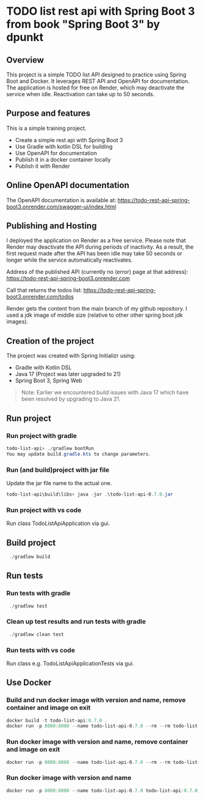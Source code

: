 # TODO list rest api with Spring Boot 3 from book "Spring Boot 3" by dpunkt

## Overview

This project is a simple TODO list API designed to practice using Spring Boot and Docker. It leverages REST API and OpenAPI for documentation. The application is hosted for free on Render, which may deactivate the service when idle. Reactivation can take up to 50 seconds.

## Purpose and features

This is a simple training project.  

- Create a simple rest api with Spring Boot 3
- Use Gradle with kotlin DSL for building
- Use OpenAPI for documentation
- Publish it in a docker container locally
- Publish it with Render

## Online OpenAPI documentation

The OpenAPI documentation is available at:
<https://todo-rest-api-spring-boot3.onrender.com/swagger-ui/index.html>

## Publishing and Hosting

I deployed the application on Render as a free service. Please note that Render may deactivate the API during periods of inactivity. As a result, the first request made after the API has been idle may take 50 seconds or longer while the service automatically reactivates.

Address of the published API (currently no (error) page at that address):
<https://todo-rest-api-spring-boot3.onrender.com>

Call that returns the todos list:
<https://todo-rest-api-spring-boot3.onrender.com/todos>

Render gets the content from the main branch of my github repository.
I used a jdk image of middle size (relative to other other spring boot jdk images).

## Creation of the project

The project was created with Spring Initializr using:

- Gradle with Kotlin DSL
- Java 17 (Project was later upgraded to 21)
- Spring Boot 3, Spring Web

> Note: Earlier we encountered build issues with Java 17 which have been resolved by upgrading to Java 21.

## Run project

### Run project with gradle

```powershell
todo-list-api> ./gradlew bootRun
You may update build.gradle.kts to change parameters.
```

### Run (and build)project with jar file

Update the jar file name to the actual one.

```powershell
todo-list-api\build\libs> java -jar .\todo-list-api-0.7.0.jar
```

### Run project with vs code

Run class TodoListApiApplication via gui.

## Build project

```powershell
 ./gradlew build
```

## Run tests

### Run tests with gradle

```powershell
 ./gradlew test
```

### Clean up test results and run tests with gradle

```powershell
 ./gradlew clean test
```

### Run tests with vs code

Run class e.g. TodoListApiApplicationTests via gui.

## Use Docker

### Build and run docker image with version and name, remove container and image on exit

```powershell
docker build -t todo-list-api:0.7.0 .
docker run -p 8080:8080 --name todo-list-api-0.7.0 --rm --rm todo-list-api:0.7.0
```

### Run docker image with version and name, remove container and image on exit

```powershell
docker run -p 8080:8080 --name todo-list-api-0.7.0 --rm --rm todo-list-api:0.7.0
```

### Run docker image with version and name

```powershell
docker run -p 8080:8080 --name todo-list-api-0.7.0 todo-list-api:0.7.0
```
